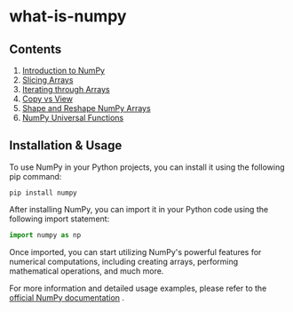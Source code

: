 # what-is-numpy

## Contents

1. [Introduction to NumPy](docs/intro-to-numpy.md)
2. [Slicing Arrays](docs/slicing-arrays.md)
3. [Iterating through Arrays](docs/iterating-through-arrays.md)
4. [Copy vs View](docs/copy-vs-view.md)
5. [Shape and Reshape NumPy Arrays](docs/shape-and-reshape-numpy-arrays.md)
6. [NumPy Universal Functions](docs/numpy-universal-functions.md)

## Installation & Usage

To use NumPy in your Python projects, you can install it using the following pip command:

```console
pip install numpy
```

After installing NumPy, you can import it in your Python code using the following import statement:

```python
import numpy as np
```

Once imported, you can start utilizing NumPy's powerful features for numerical computations, including creating arrays,
performing mathematical operations, and much more.

For more information and detailed usage examples, please refer to the [official NumPy
documentation](https://numpy.org/doc/stable/) .